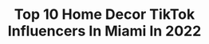 ---
title: Top 10 Home Decor TikTok Influencers In Miami In 2022
description: >-
  Find top home decor TikTok influencers in Miami in 2022. Most popular hashtags: #miami #homedecor #fyp #foryou.
platform: TikTok
hits: 22
text_top: See the top-rated TikTok profiles on inBeat.
text_bottom: Our platform has 22 TikTok influencers like this in Miami, United States for you to connect with.
profiles:
  - username: "darlapowell"
    fullname: >-
      Darla Powell
    bio: >-
      Miami Interior Designer ✨ Design + Hijinks darlapowell.com
    location: "United States"
    followers: 3231
    engagement: 1033
    commentsToLikes: 0.075532
    id: ckd6kywvheldh0j23bu67uyl6
    verified: false
    hashtags: "#fyp, #miami, #homedecor, #miamidesigner"
  - username: "evolutioneventos"
    fullname: >-
      Evolution Eventos
    bio: >-
      112k in Instagram - Event design company. Online Floral Works
    location: "United States"
    followers: 13200
    engagement: 447
    commentsToLikes: 0.026500
    id: ck9fwzxaa3xtm0j78puohb2f9
    verified: false
    hashtags: "#miamiflowers, #fall, #pumpkin, #flowers"
  - username: "jalbertorc"
    fullname: >-
      Jose Alberto
    bio: >-
      🇵🇷 📍 🇺🇸 instagram : jalbertorc
    location: "United States"
    followers: 18200
    engagement: 349
    commentsToLikes: 0.011233
    id: ckacgg5ctv1380i78x2xe9m3y
    verified: false
    hashtags: "#latino, #foryou, #xyzbca, #viral"
  - username: "katielicata"
    fullname: >-
      Katie Licata
    bio: >-
      Somewhere between a Disney princess and Midge Maisel. she/her
    location: "United States"
    followers: 22400
    engagement: 1400
    commentsToLikes: 0.032129
    id: ckbercvcb9i3z0j23zqh3ufw0
    verified: false
    hashtags: "#vintagestyle, #1950s, #vintagevibes, #disney"
  - username: "laurenfrancesmm"
    fullname: >-
      Lauren
    bio: >-
      miami I paint murals in my room
    location: "United States"
    followers: 78200
    engagement: 852
    commentsToLikes: 0.030005
    id: ckb0m23qzcm920j23h0ujikb4
    verified: false
    hashtags: "#pleasesetupazoomwithme, #artistsoftiktok, #greenscreen, #duet"
  - username: "idobeboredtho0"
    fullname: >-
      Venom
    bio: >-
      I’m bored Miami 🇳🇮
    location: "United States"
    followers: 3211
    engagement: 1668
    commentsToLikes: 0.019593
    id: ckbf5lpjzuqzz0j236m3zzzrf
    verified: false
    hashtags: "#familydinner, #acousticcovers, #wipeitdown, #yoplaitcuprelay"
  - username: "natyp13"
    fullname: >-
      naty perezzz
    bio: >-
      miamiiiii cashapp: natycheer13
    location: "United States"
    followers: 10900
    engagement: 1180
    commentsToLikes: 0.031561
    id: ckbqtx59nehbo0j23antnptv0
    verified: false
    hashtags: "#teleport, #stepintolove, #inmyaejeans, #duet"
  - username: "victoriagkremer"
    fullname: >-
      victoriagkremer
    bio: >-
      Believer of Christ 🤍 victoriagabriella.com 🤍 IG: @victoriagkremer
    location: "United States"
    followers: 2098
    engagement: 397
    commentsToLikes: 0.050391
    id: ckdhomie40zxd0j23npz4uixt
    verified: false
    hashtags: "#mood, #pumpkinspice, #ootd, #miamiblogger"
  - username: "shesgoing_"
    fullname: >-
      samantha
    bio: >-
      29 countries & Going. Travel & Sustainable Lifestyle
    location: "United States"
    followers: 8160
    engagement: 293
    commentsToLikes: 0.067260
    id: ckbfdf6ub6pif0j23t82e8vy9
    verified: false
    hashtags: "#miami, #bts, #fu, #florida"
  - username: "natalieeab"
    fullname: >-
      Natalie
    bio: >-
      renegade
    location: "United States"
    followers: 11600
    engagement: 595
    commentsToLikes: 0.031508
    id: ck92whnluukxf0j787k6g32yv
    verified: false
    hashtags: "#umiami, #duet, #miami, #foundingfathers"
---